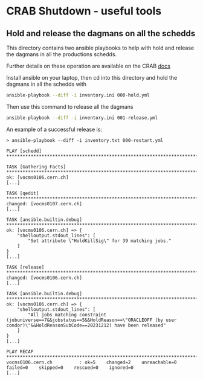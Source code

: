 # CRAB Shutdown - useful tools

## Hold and release the dagmans on all the schedds

This directory contains two ansible playbooks to help with hold and release
the dagmans in all the productions schedds.

Further details on these operation are available on the CRAB 
[docs](https://cmscrab.docs.cern.ch/technical/crab-shutdown.html)

Install ansible on your laptop, then cd into this directory and hold the
dagmans in all the schedds with

```bash
ansible-playbook --diff -i inventory.ini 000-hold.yml
```


Then use this command to release all the dagmans

```bash
ansible-playbook --diff -i inventory.ini 001-release.yml
```

An example of a successful release is:

```plaintext
> ansible-playbook --diff -i inventory.txt 000-restart.yml

PLAY [schedd] **********************************************************************************************************************************************************************************************************************************************

TASK [Gathering Facts] *************************************************************************************************************************************************************************************************************************************
ok: [vocms0106.cern.ch]
[...]

TASK [qedit] ***********************************************************************************************************************************************************************************************************************************************
changed: [vocms0107.cern.ch]
[...]

TASK [ansible.builtin.debug] *******************************************************************************************************************************************************************************************************************************
ok: [vocms0106.cern.ch] => {
    "shelloutput.stdout_lines": [
        "Set attribute \"HoldKillSig\" for 39 matching jobs."
    ]
}
[...]

TASK [release] *********************************************************************************************************************************************************************************************************************************************
changed: [vocms0106.cern.ch]
[...]

TASK [ansible.builtin.debug] *******************************************************************************************************************************************************************************************************************************
ok: [vocms0106.cern.ch] => {
    "shelloutput.stdout_lines": [
        "All jobs matching constraint (jobuniverse==7&&jobstatus==5&&HoldReason==\"ORACLEOFF (by user condor)\"&&HoldReasonSubCode==20231212) have been released"
    ]
}
[...]

PLAY RECAP *************************************************************************************************************************************************************************************************************************************************
vocms0106.cern.ch          : ok=5    changed=2    unreachable=0    failed=0    skipped=0    rescued=0    ignored=0
[...]
```
 
